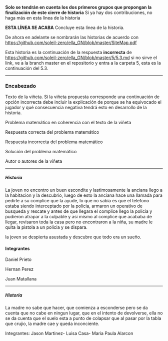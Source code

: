 
**Solo se tendrán en cuenta los dos primeros grupos que propongan la finalización de este cierre de historia** Si ya hay dos contribuciones, no haga más en esta línea de la historia

**ESTA LÍNEA SE ACABA** Concluye esta línea de la historia. 

De ahora en adelante se nombrarán las historias de acuerdo con https://github.com/soleil-zero/ella_GN/blob/master/SiteMap.pdf

Esta historia es la continuación de la respuesta **incorrecta** de https://github.com/soleil-zero/ella_GN/blob/master/5/5.3.md si no sirve el link, 
ve a la branch master en el repositorio y entra a la carpeta 5, esta es la continuación del 5.3.

**********************************************************************
### Encabezado

Texto de la viñeta. Si la viñeta propuesta corresponde una continuación de opción incorrecta debe incluir la explicación de porque se ha equivocado el jugador y qué consecuencia negativa tendrá esto en desarrollo de la historia.

Problema matemático en coherencia con el texto de la viñeta

Respuesta correcta del problema matemático

Respuesta incorrecta del problema matemático

Solución del problema matemático

Autor o autores de la viñeta
**********************************************************************
##### Historia
La joven no encontro un buen escondite y lastimosamente la anciana llego a la habitacion y la descubrio, luego de esto la anciana hace una llamada para pedirle a su complice que la ayude, lo que no sabia es que el telefono estaba siendo interceptado por la policia, armaron un operativo de busqueda y rescate y antes de que llegara el complice llego la policia y pudieron atrapar a la culpable y asi mismo al complice que acababa de llegar, revisaron toda la casa pero no encontraron a la niña, su madre le quita la pistola a un policia y se dispara.

la joven se despierta asustada y descubre que todo era un sueño.

#### Integrantes
Daniel Prieto

Hernan Perez

Juan Matallana
**********************************************************************
##### Historia

La madre no sabe que hacer, que comienza a esconderse pero se da cuenta que no cabe en ningun lugar, que en el intento de devolverse, ella no se da cuenta que el suelo esta a punto de colapsar que al pasar por la tabla que crujio, la madre cae y queda inconciente.

Integrantes: Jason Martinez- Luisa Casa- Maria Paula Alarcon
